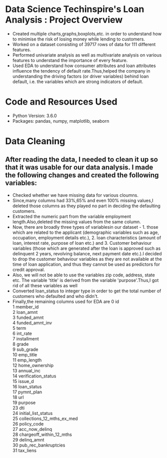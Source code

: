 # Data Science Techinspire's Loan Analysis : Project Overview
- Created multiple charts,graphs,boxplots,etc. in order to understand how to minimise the risk of losing money while lending to customers.
- Worked on a dataset consisting of 39717 rows of data for 111 different features.
- Performed univariate analysis as well as multivariate analysis on various features to understand the importance of every feature.
- Used EDA to understand how consumer attributes and loan attributes influence the tendency of default rate.Thus,helped the company in understanding the driving factors (or
driver variables) behind loan default, i.e. the variables which are strong indicators of default.

# Code and Resources Used
- Python Version: 3.6.0
- Packages: pandas, numpy, matplotlib, seaborn

# Data Cleaning
## After reading the data, I needed to clean it up so that it was usable for our data analysis. I made the following changes and created the following variables:
- Checked whether we have missing data for various cloumns.
- Since,many columns had 33%,65% and even 100% missing values,I deleted those columns as they played no part in deciding the defaulting customers. 
- Extracted the numeric part from the variable employment length.Also,deleted the missing values from the same column. 
- Now, there are broadly three types of variablesin our dataset - 1. those which are related to the applicant (demographic variables such as age, occupation, employment details etc.), 2. loan characteristics (amount of loan, interest rate, purpose of loan etc.) and 3. Customer behaviour variables (those which are generated after the loan is approved such as delinquent 2 years, revolving balance, next payment date etc.).I decided to drop the customer behaviour variables as they are not available at the time of loan application, and thus they cannot be used as predictors for credit approval.
- Also, we will not be able to use the variables zip code, address, state etc. The variable 'title' is derived from the variable 'purpose'.Thus,I got rid of all these variables as well
- Converted loan_status to integer type in order to get the total number of customers who defaulted and who didn't.
- Finally,the remaining columns used for EDA are
 0   id                         
 1   member_id                  
 2   loan_amnt                 
 3   funded_amnt                   
 4   funded_amnt_inv             
 5   term                        
 6   int_rate                    
 7   installment                 
 8   grade                        
 9   sub_grade                   
 10  emp_title                    
 11  emp_length                  
 12  home_ownership               
 13  annual_inc                  
 14  verification_status          
 15  issue_d                      
 16  loan_status               
 17  pymnt_plan                  
 18  url                          
 19  purpose                     
 23  dti                        
 24  initial_list_status          
 25  collections_12_mths_ex_med  
 26  policy_code                   
 27  acc_now_delinq              
 28  chargeoff_within_12_mths    
 29  delinq_amnt                  
 30  pub_rec_bankruptcies        
 31  tax_liens 
